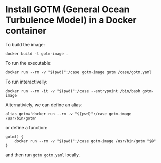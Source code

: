 #  Install GOTM (General Ocean Turbulence Model) in a Docker container

To build the image:

```
docker build -t gotm-image .
```

To run the executable:

```
docker run --rm -v "$(pwd)":/case gotm-image gotm /case/gotm.yaml
```

To run interactivelly:

```
docker run --rm -it -v "$(pwd)":/case --entrypoint /bin/bash gotm-image
```

Alternativiely, we can define an alias:

```
alias gotm='docker run --rm -v "$(pwd)":/case gotm-image /usr/bin/gotm'
```

or define a function:

```
gotm() {
    docker run --rm -v "$(pwd)":/case gotm-image /usr/bin/gotm "$@"
}
```

and then run `gotm gotm.yaml` locally.
